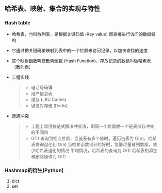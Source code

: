 ## 哈希表、映射、集合的实现与特性
### Hash table
+ 哈希表，也叫散列表，是根据关键码值 (Key value) 而直接进行访问的数据结构

+ 它通过把关键码值映射到表中的一个位置来访问记录，以加快查找的速度

+ 这个映射函数叫做散列函数 (Hash Function)，存放记录的数组叫做哈希表（散列表）

+ 工程实践

  > + 电话号码簿
  > + 用户信息表
  > + 缓存 (LRU Cache)
  > + 键值对存储 (Redis)
+ 遭遇冲突
  > + 工程上常用拉链式解决冲突法，即同一个位置放一个链表储存冲突的不同值
  > + O(1) 查询到相应位置，当链表有多个值时，遍历链表为 O(n)，哈希表查询退化到 O(n)
  > 当哈希函数设计的好时，能够尽量散列数据，减少哈希表退化的情况
  > 平均情况，哈希表的查询为 O(1)
  > 哈希表的添加和删除操作为 O(1)

### Hashmap的衍生(Python)
1. dict
2. set